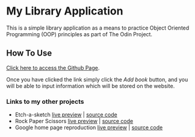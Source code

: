 # My Library Application

This is a simple library application as a means to practice Object Oriented Programming (OOP) principles as part of The Odin Project.

## How To Use

[Click here to access the Github Page](https://github.com/dan14mem/library).

Once you have clicked the link simply click the *Add book* button, and you will be able to input information which will be stored on the website.

### Links to my other projects

- Etch-a-sketch [live preview](https://dan14mem.github.io/etch-a-sketch/) | [source code](https://github.com/dan14mem/etch-a-sketch)
- Rock Paper Scissors [live preview](https://dan14mem.github.io/RockPaperScissors/) | [source code](https://github.com/dan14mem/RockPaperScissors)
- Google home page reproduction [live preview](https://dan14mem.github.io/google-homepage/) | [source code](https://github.com/dan14mem/google-homepage)

